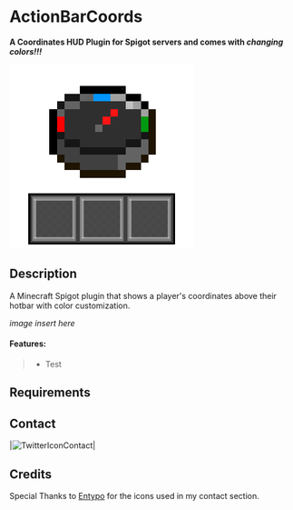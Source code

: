 # ActionBarCoords
__A Coordinates HUD Plugin for Spigot servers and comes with *changing colors!!!*__

![ActionBarCoords Logo](https://github.com/dineshUmasankar/ActionBarCoords/blob/master/images/ActionBarCoords_MediumLogo.png?raw=true)

## Description
A Minecraft Spigot plugin that shows a player's coordinates above their hotbar with color customization.

*image insert here*

#### Features:
>- Test

## Requirements

## Contact
|![TwitterIconContact]()|
## Credits

Special Thanks to [Entypo](http://www.entypo.com/) for the icons used in my contact section.
